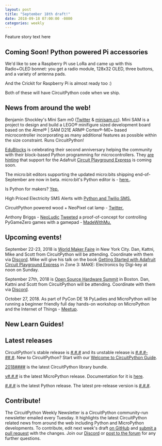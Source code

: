 ```yaml
---
layout: post
title: "September 18th draft!"
date: 2018-09-18 07:00:00 -0800
categories: weekly
---
```


Feature story text here

## Coming Soon! Python powered Pi accessories

We'd like to see a Raspberry Pi use LoRa and came up with this Radio+OLED bonnet: you get a radio module, 128x32 OLED, three buttons, and a variety of antenna pads.

And the Crickit for Raspberry Pi is almost ready too :)

Both of these will have CircuitPython code when we ship.


## News from around the web!

Benjamin Shockley's Mini Sam m0 ([Twitter](https://twitter.com/bwshockley/status/1039329525904039936?s=11) & [minisam.cc](https://www.minisam.cc/)). Mini SAM is a project to design and build a LEGO® minifigure sized development board based on the Atmel® | SAM D21E ARM® Cortex®-M0+ based microcontroller incorporating as many additional features as possible within the size constraint. Runs CircuitPython!

[EduBlocks](https://edublocks.org/) is celebrating their second anniversary helping the community with their block-based Python programming for microcontrollers. They [are hinting](https://twitter.com/edu_blocks/status/1041723209345851393) that support for the Adafruit [Circuit Playground Express](https://www.adafruit.com/product/3333) is coming soon.

The micro:bit editors supporting the updated micro:bits shipping end-of-September are now in beta. micro:bit's Python editor is - [here.](https://python.microbit.org/v/beta). 

Is Python for makers? [Yep.](https://twitter.com/aidanrtaylor/status/1041641252557664257)

High Priced Electricity SMS Alerts with [Python and Twilio SMS.](https://www.twilio.com/blog/high-priced-electricity-sms-alerts-python-twilio-sms)

CircuitPython powered wood + NeoPixel cat lamp - [Twitter.](https://twitter.com/retro_gerry/status/1040006015532654597)

Anthony Briggs - [NeoLudic](http://neoluddic.tumblr.com/) [Tweeted](https://twitter.com/AnthonyBriggs/status/1039070401366650880) a proof-of-concept for controlling PyGameZero games with a gamepad - [MadeWithMu.](http://madewith.mu/mu/users/2018/09/12/mu-pygamezero-gamepad.html)

## Upcoming events!

September 22-23, 2018 is [World Maker Faire](https://makerfaire.com/new-york/) in New York City. Dan, Kattni, Mike and Scott from CircuitPython will be attending. Coordinate with them via [Discord](https://adafru.it/discord). Mike will give his talk on the book [Getting Started with Adafruit Circuit Playground Express](https://blog.adafruit.com/2018/09/14/new-product-getting-started-with-adafruit-circuit-playground-express-by-mike-barela/) in Zone 3: MAKE: Electronics by Digi-key at noon on Sunday.

September 27th, 2018 is [Open Source Hardware Summit](https://2018.oshwa.org/) in Boston. Dan, Kattni and Scott from CircuitPython will be attending. Coordinate with them via [Discord](https://adafru.it/discord).

October 27, 2018. As part of PyCon DE 18 PyLadies and MicroPython will be running a beginner friendly full day hands-on workshop on MicroPython and the Internet of Things - [Meetup](https://www.meetup.com/de-DE/PyData-Suedwest/events/253574767/).

## New Learn Guides!

## Latest releases

CircuitPython's stable release is [#.#.#](https://github.com/adafruit/circuitpython/releases/latest) and its unstable release is [#.#.#-##.#](https://github.com/adafruit/circuitpython/releases). New to CircuitPython? Start with our [Welcome to CircuitPython Guide](https://learn.adafruit.com/welcome-to-circuitpython).

[2018####](https://github.com/adafruit/Adafruit_CircuitPython_Bundle/releases/latest) is the latest CircuitPython library bundle.

[v#.#.#](https://micropython.org/download) is the latest MicroPython release. Documentation for it is [here](http://docs.micropython.org/en/latest/pyboard/).

[#.#.#](https://www.python.org/downloads/) is the latest Python release. The latest pre-release version is [#.#.#](https://www.python.org/download/pre-releases/).

## Contribute!

The CircuitPython Weekly Newsletter is a CircuitPython community-run newsletter emailed every Tuesday. It highlights the latest CircuitPython related news from around the web including Python and MicroPython developments. To contribute, edit next week's draft [on GitHub](https://github.com/adafruit/circuitpython-weekly-newsletter/tree/gh-pages/_drafts) and [submit a pull request](https://help.github.com/articles/editing-files-in-your-repository/) with the changes. Join our [Discord](https://adafru.it/discord) or [post to the forum](https://forums.adafruit.com/viewforum.php?f=60) for any further questions.
